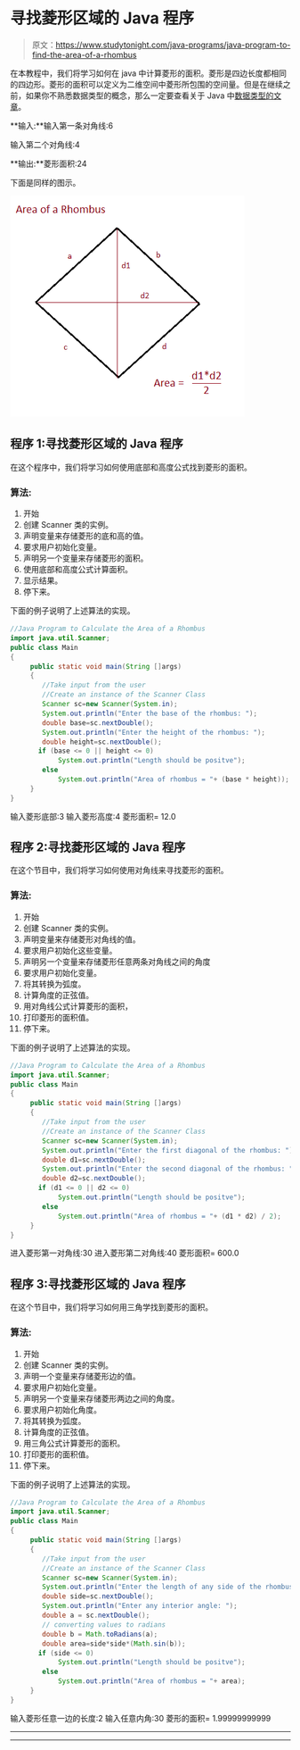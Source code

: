 # 寻找菱形区域的 Java 程序

> 原文：<https://www.studytonight.com/java-programs/java-program-to-find-the-area-of-a-rhombus>

在本教程中，我们将学习如何在 java 中计算菱形的面积。菱形是四边长度都相同的四边形。菱形的面积可以定义为二维空间中菱形所包围的空间量。但是在继续之前，如果你不熟悉数据类型的概念，那么一定要查看关于 Java 中[数据类型的文章](https://www.studytonight.com/java/datatypes-and-identifier.php)。

**输入:**输入第一条对角线:6

输入第二个对角线:4

**输出:**菱形面积:24

下面是同样的图示。

![](img/4be80cd0f4dae14ab9d25d727888e218.png)

## 程序 1:寻找菱形区域的 Java 程序

在这个程序中，我们将学习如何使用底部和高度公式找到菱形的面积。

### 算法:

1.  开始
2.  创建 Scanner 类的实例。
3.  声明变量来存储菱形的底和高的值。
4.  要求用户初始化变量。
5.  声明另一个变量来存储菱形的面积。
6.  使用底部和高度公式计算面积。
7.  显示结果。
8.  停下来。

下面的例子说明了上述算法的实现。

```java
//Java Program to Calculate the Area of a Rhombus
import java.util.Scanner;
public class Main
{
     public static void main(String []args)
     {
        //Take input from the user 
        //Create an instance of the Scanner Class
        Scanner sc=new Scanner(System.in);
        System.out.println("Enter the base of the rhombus: ");
        double base=sc.nextDouble();
        System.out.println("Enter the height of the rhombus: ");
        double height=sc.nextDouble();
       if (base <= 0 || height <= 0)
            System.out.println("Length should be positve");
        else
            System.out.println("Area of rhombus = "+ (base * height));
     }
}
```

输入菱形底部:3
输入菱形高度:4
菱形面积= 12.0

## 程序 2:寻找菱形区域的 Java 程序

在这个节目中，我们将学习如何使用对角线来寻找菱形的面积。

### 算法:

1.  开始
2.  创建 Scanner 类的实例。
3.  声明变量来存储菱形对角线的值。
4.  要求用户初始化这些变量。
5.  声明另一个变量来存储菱形任意两条对角线之间的角度
6.  要求用户初始化变量。
7.  将其转换为弧度。
8.  计算角度的正弦值。
9.  用对角线公式计算菱形的面积，
10.  打印菱形的面积值。
11.  停下来。

下面的例子说明了上述算法的实现。

```java
//Java Program to Calculate the Area of a Rhombus
import java.util.Scanner;
public class Main
{
     public static void main(String []args)
     {
        //Take input from the user 
        //Create an instance of the Scanner Class
        Scanner sc=new Scanner(System.in);
        System.out.println("Enter the first diagonal of the rhombus: ");
        double d1=sc.nextDouble();
        System.out.println("Enter the second diagonal of the rhombus: ");
        double d2=sc.nextDouble();
       if (d1 <= 0 || d2 <= 0)
            System.out.println("Length should be positve");
        else
            System.out.println("Area of rhombus = "+ (d1 * d2) / 2);
     }
}
```

进入菱形第一对角线:30
进入菱形第二对角线:40
菱形面积= 600.0

## 程序 3:寻找菱形区域的 Java 程序

在这个节目中，我们将学习如何用三角学找到菱形的面积。

### 算法:

1.  开始
2.  创建 Scanner 类的实例。
3.  声明一个变量来存储菱形边的值。
4.  要求用户初始化变量。
5.  声明另一个变量来存储菱形两边之间的角度。
6.  要求用户初始化角度。
7.  将其转换为弧度。
8.  计算角度的正弦值。
9.  用三角公式计算菱形的面积。
10.  打印菱形的面积值。
11.  停下来。

下面的例子说明了上述算法的实现。

```java
//Java Program to Calculate the Area of a Rhombus
import java.util.Scanner;
public class Main
{
     public static void main(String []args)
     {
        //Take input from the user 
        //Create an instance of the Scanner Class
        Scanner sc=new Scanner(System.in);
        System.out.println("Enter the length of any side of the rhombus: ");
        double side=sc.nextDouble();
        System.out.println("Enter any interior angle: ");
        double a = sc.nextDouble();
        // converting values to radians
        double b = Math.toRadians(a);
        double area=side*side*(Math.sin(b));
       if (side <= 0)
            System.out.println("Length should be positve");
        else
            System.out.println("Area of rhombus = "+ area);
     }
}
```

输入菱形任意一边的长度:2
输入任意内角:30
菱形的面积= 1.99999999999

* * *

* * *